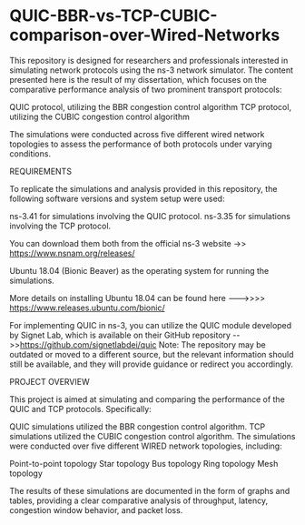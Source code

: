 # QUIC-BBR-vs-TCP-CUBIC-comparison-over-Wired-Networks

This repository is designed for researchers and professionals interested in simulating network protocols using the ns-3 network simulator. The content presented here is the result of my dissertation, which focuses on the comparative performance analysis of two prominent transport protocols:

QUIC protocol, utilizing the BBR congestion control algorithm
TCP protocol, utilizing the CUBIC congestion control algorithm

The simulations were conducted across five different wired network topologies to assess the performance of both protocols under varying conditions.

REQUIREMENTS 

To replicate the simulations and analysis provided in this repository, the following software versions and system setup were used:

ns-3.41 for simulations involving the QUIC protocol.
ns-3.35 for simulations involving the TCP protocol.

You can download them both from the official ns-3 website ->> https://www.nsnam.org/releases/

Ubuntu 18.04 (Bionic Beaver) as the operating system for running the simulations.

More details on installing Ubuntu 18.04 can be found  here --->>>> https://www.releases.ubuntu.com/bionic/

For implementing QUIC in ns-3, you can utilize the QUIC module developed by Signet Lab, which is available on their GitHub repository -->>https://github.com/signetlabdei/quic
Note: The repository may be outdated or moved to a different source, but the relevant information should still be available, and they will provide guidance or redirect you accordingly.

PROJECT OVERVIEW

This project is aimed at simulating and comparing the performance of the QUIC and TCP protocols. Specifically:

QUIC simulations utilized the BBR congestion control algorithm.
TCP simulations utilized the CUBIC congestion control algorithm.
The simulations were conducted over five different WIRED network topologies, including:

Point-to-point topology
Star topology
Bus topology
Ring topology
Mesh topology

The results of these simulations are documented in the form of graphs and tables, providing a clear comparative analysis of throughput, latency, congestion window behavior, and packet loss.
